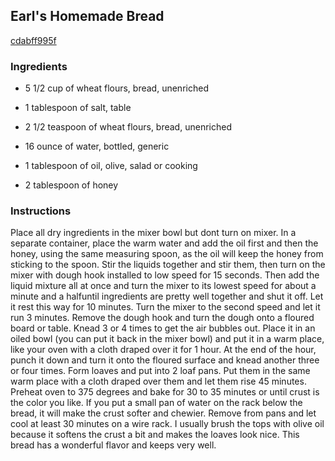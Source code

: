 ## Earl's Homemade Bread

[cdabff995f](http://www.food.com/recipe/earls-homemade-bread-295550)

### Ingredients

 - 5 1/2 cup of wheat flours, bread, unenriched

 - 1 tablespoon of salt, table

 - 2 1/2 teaspoon of wheat flours, bread, unenriched

 - 16 ounce of water, bottled, generic

 - 1 tablespoon of oil, olive, salad or cooking

 - 2 tablespoon of honey

### Instructions

Place all dry ingredients in the mixer bowl but dont turn on mixer. In a separate container, place the warm water and add the oil first and then the honey, using the same measuring spoon, as the oil will keep the honey from sticking to the spoon. Stir the liquids together and stir them, then turn on the mixer with dough hook installed to low speed for 15 seconds. Then add the liquid mixture all at once and turn the mixer to its lowest speed for about a minute and a halfuntil ingredients are pretty well together and shut it off. Let it rest this way for 10 minutes. Turn the mixer to the second speed and let it run 3 minutes. Remove the dough hook and turn the dough onto a floured board or table. Knead 3 or 4 times to get the air bubbles out. Place it in an oiled bowl (you can put it back in the mixer bowl) and put it in a warm place, like your oven with a cloth draped over it for 1 hour. At the end of the hour, punch it down and turn it onto the floured surface and knead another three or four times. Form loaves and put into 2 loaf pans. Put them in the same warm place with a cloth draped over them and let them rise 45 minutes. Preheat oven to 375 degrees and bake for 30 to 35 minutes or until crust is the color you like. If you put a small pan of water on the rack below the bread, it will make the crust softer and chewier. Remove from pans and let cool at least 30 minutes on a wire rack. I usually brush the tops with olive oil because it softens the crust a bit and makes the loaves look nice. This bread has a wonderful flavor and keeps very well.